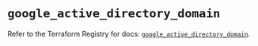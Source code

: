 # `google_active_directory_domain`

Refer to the Terraform Registry for docs: [`google_active_directory_domain`](https://registry.terraform.io/providers/hashicorp/google/6.33.0/docs/resources/active_directory_domain).
